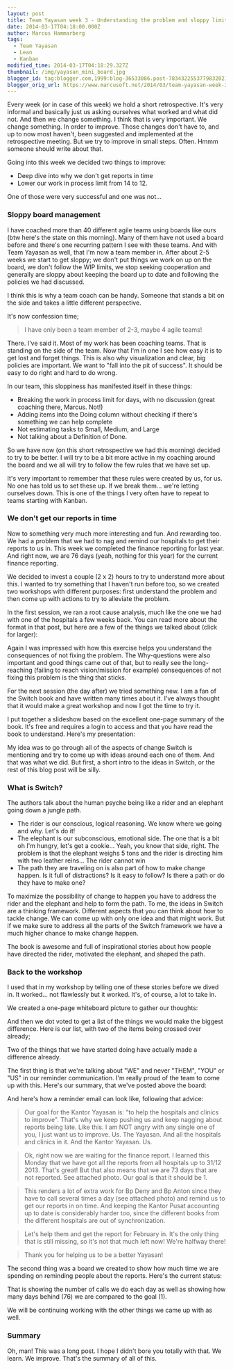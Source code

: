 ```yaml
---
layout: post
title: Team Yayasan week 3 - Understanding the problem and sloppy limits
date: 2014-03-17T04:18:00.000Z
author: Marcus Hammarberg
tags:
  - Team Yayasan
  - Lean
  - Kanban
modified_time: 2014-03-17T04:18:29.327Z
thumbnail: /img/yayasan_mini_board.jpg
blogger_id: tag:blogger.com,1999:blog-36533086.post-7834322553779832021
blogger_orig_url: https://www.marcusoft.net/2014/03/team-yayasan-week-3-understanding.html
---
```


Every week (or in case of this week) we hold a short retrospective. It's very informal and basically just us asking ourselves what worked and what did not. And then we change something. I think that is very important. We change something. In order to improve. Those changes don't have to, and up to now most haven't, been suggested and implemented at the retrospective meeting. But we try to improve in small steps. Often. Hmmm someone should write about that.

Going into this week we decided two things to improve:

- Deep dive into why we don't get reports in time
- Lower our work in process limit from 14 to 12.

One of those were very successful and one was not...

### Sloppy board management

I have coached more than 40 different agile teams using boards like ours (btw here's the state on this morning). Many of them have not used a board before and there's one recurring pattern I see with these teams. And with Team Yayasan as well, that I'm now a team member in. After about 2-5 weeks we start to get sloppy; we don't put things we work on up on the board, we don't follow the WIP limits, we stop seeking cooperation and generally are sloppy about keeping the board up to date and following the policies we had discussed.

I think this is why a team coach can be handy. Someone that stands a bit on the side and takes a little different perspective.

It's now confession time;

> I have only been a team member of 2-3, maybe 4 agile teams!

There. I've said it. Most of my work has been coaching teams. That is standing on the side of the team. Now that I'm in one I see how easy it is to get lost and forget things. This is also why visualization and clear, big policies are important. We want to "fall into the pit of success". It should be easy to do right and hard to do wrong.

In our team, this sloppiness has manifested itself in these things:

- Breaking the work in process limit for days, with no discussion (great coaching there, Marcus. Not!)
- Adding items into the Doing column without checking if there's something we can help complete
- Not estimating tasks to Small, Medium, and Large
- Not talking about a Definition of Done.

So we have now (on this short retrospective we had this morning) decided to try to be better. I will try to be a bit more active in my coaching around the board and we all will try to follow the few rules that we have set up.

It's very important to remember that these rules were created by us, for us. No one has told us to set these up. If we break them... we're letting ourselves down. This is one of the things I very often have to repeat to teams starting with Kanban.

### We don't get our reports in time

Now to something very much more interesting and fun. And rewarding too. We had a problem that we had to nag and remind our hospitals to get their reports to us in. This week we completed the finance reporting for last year. And right now, we are 76 days (yeah, nothing for this year) for the current finance reporting.

We decided to invest a couple (2 x 2) hours to try to understand more about this. I wanted to try something that I haven't run before too, so we created two workshops with different purposes: first understand the problem and then come up with actions to try to alleviate the problem.

In the first session, we ran a root cause analysis, much like the one we had with one of the hospitals a few weeks back. You can read more about the format in that post, but here are a few of the things we talked about (click for larger):

Again I was impressed with how this exercise helps you understand the consequences of not fixing the problem. The Why-questions were also important and good things came out of that, but to really see the long-reaching (failing to reach vision/mission for example) consequences of not fixing this problem is the thing that sticks.

For the next session (the day after) we tried something new. I am a fan of the Switch book and have written many times about it. I've always thought that it would make a great workshop and now I got the time to try it.

I put together a slideshow based on the excellent one-page summary of the book. It's free and requires a login to access and that you have read the book to understand. Here's my presentation:

My idea was to go through all of the aspects of change Switch is mentioning and try to come up with ideas around each one of them. And that was what we did. But first, a short intro to the ideas in Switch, or the rest of this blog post will be silly.

### What is Switch?

The authors talk about the human psyche being like a rider and an elephant going down a jungle path.

- The rider is our conscious, logical reasoning. We know where we going and why. Let's do it!
- The elephant is our subconscious, emotional side. The one that is a bit oh I'm hungry, let's get a cookie... Yeah, you know that side, right. The problem is that the elephant weighs 5 tons and the rider is directing him with two leather reins... The rider cannot win
- The path they are traveling on is also part of how to make change happen. Is it full of distractions? Is it easy to follow? Is there a path or do they have to make one?

To maximize the possibility of change to happen you have to address the rider and the elephant and help to form the path. To me, the ideas in Switch are a thinking framework. Different aspects that you can think about how to tackle change. We can come up with only one idea and that might work. But if we make sure to address all the parts of the Switch framework we have a much higher chance to make change happen.

The book is awesome and full of inspirational stories about how people have directed the rider, motivated the elephant, and shaped the path.

### Back to the workshop

I used that in my workshop by telling one of these stories before we dived in. It worked... not flawlessly but it worked. It's, of course, a lot to take in.

We created a one-page whiteboard picture to gather our thoughts:

And then we dot voted to get a list of the things we would make the biggest difference. Here is our list, with two of the items being crossed over already;

Two of the things that we have started doing have actually made a difference already.

The first thing is that we're talking about "WE" and never "THEM", "YOU" or "US" in our reminder communication. I'm really proud of the team to come up with this. Here's our summary, that we've posted above the board:

And here's how a reminder email can look like, following that advice:

> Our goal for the Kantor Yayasan is: "to help the hospitals and clinics to improve". That's why we keep pushing us and keep nagging about reports being late. Like this. I am NOT angry with any single one of you, I just want us to improve. Us. The Yayasan. And all the hospitals and clinics in it. And the Kantor Yayasan. Us.

> Ok, right now we are waiting for the finance report. I learned this Monday that we have got all the reports from all hospitals up to 31/12 2013. That's great! But that also means that we are 73 days that are not reported. See attached photo. Our goal is that it should be 1.

> This renders a lot of extra work for Bp Deny and Bp Anton since they have to call several times a day (see attached photo) and remind us to get our reports in on time. And keeping the Kantor Pusat accounting up to date is considerably harder too, since the different books from the different hospitals are out of synchronization.

> Let's help them and get the report for February in. It's the only thing that is still missing, so it's not that much left now! We're halfway there!

> Thank you for helping us to be a better Yayasan!

The second thing was a board we created to show how much time we are spending on reminding people about the reports. Here's the current status:

That is showing the number of calls we do each day as well as showing how many days behind (76) we are compared to the goal (1).

We will be continuing working with the other things we came up with as well.

### Summary

Oh, man! This was a long post. I hope I didn't bore you totally with that. We learn. We improve. That's the summary of all of this.
